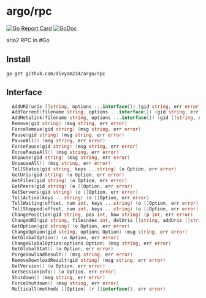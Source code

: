 argo/rpc
====

[![Go Report Card](https://goreportcard.com/badge/github.com/divyam234/argo)](https://goreportcard.com/report/github.com/divyam234/argo)
[![GoDoc](https://godoc.org/github.com/divyam234/argo/rpc?status.svg)](https://godoc.org/github.com/divyam234/argo/rpc)

aria2 RPC in #Go

## Install

`go get github.com/divyam234/argo/rpc`

## Interface

```go
  AddURI(uris []string, options ...interface{}) (gid string, err error)
  AddTorrent(filename string, options ...interface{}) (gid string, err error)
  AddMetalink(filename string, options ...interface{}) (gid []string, err error)
  Remove(gid string) (msg string, err error)
  ForceRemove(gid string) (msg string, err error)
  Pause(gid string) (msg string, err error)
  PauseAll() (msg string, err error)
  ForcePause(gid string) (msg string, err error)
  ForcePauseAll() (msg string, err error)
  Unpause(gid string) (msg string, err error)
  UnpauseAll() (msg string, err error)
  TellStatus(gid string, keys ...string) (o Option, err error)
  GetUris(gid string) (o Option, err error)
  GetFiles(gid string) (o Option, err error)
  GetPeers(gid string) (o []Option, err error)
  GetServers(gid string) (o []Option, err error)
  TellActive(keys ...string) (o []Option, err error)
  TellWaiting(offset, num int, keys ...string) (o []Option, err error)
  TellStopped(offset, num int, keys ...string) (o []Option, err error)
  ChangePosition(gid string, pos int, how string) (p int, err error)
  ChangeURI(gid string, fileindex int, delUris []string, addUris []string, position ...int) (p []int, err error)
  GetOption(gid string) (o Option, err error)
  ChangeOption(gid string, options Option) (msg string, err error)
  GetGlobalOption() (o Option, err error)
  ChangeGlobalOption(options Option) (msg string, err error)
  GetGlobalStat() (o Option, err error)
  PurgeDowloadResult() (msg string, err error)
  RemoveDownloadResult(gid string) (msg string, err error)
  GetVersion() (o Option, err error)
  GetSessionInfo() (o Option, err error)
  Shutdown() (msg string, err error)
  ForceShutdown() (msg string, err error)
  Multicall(methods []Option) (r []interface{}, err error)
```

